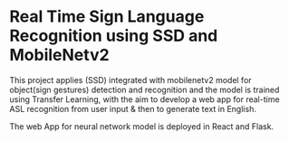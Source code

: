 # Real Time Sign Language Recognition using SSD and MobileNetv2

This project applies (SSD) integrated with mobilenetv2 model for object(sign gestures) detection and recognition and the model is trained using Transfer Learning, with the aim to develop a web app for real-time ASL recognition from user input & then to generate text in English. 

The web App for neural network model is deployed in React and Flask.
